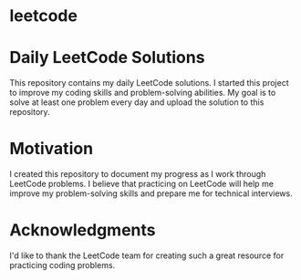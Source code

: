# leetcode
# Daily LeetCode Solutions
This repository contains my daily LeetCode solutions. I started this project to improve my coding skills and problem-solving abilities. My goal is to solve at least one problem every day and upload the solution to this repository.
# Motivation
I created this repository to document my progress as I work through LeetCode problems. I believe that practicing on LeetCode will help me improve my problem-solving skills and prepare me for technical interviews.
# Acknowledgments
I'd like to thank the LeetCode team for creating such a great resource for practicing coding problems.
